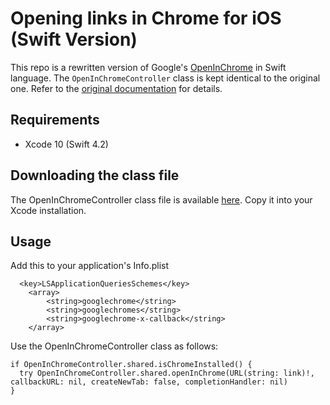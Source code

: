 # Opening links in Chrome for iOS (Swift Version)
This repo is a rewritten version of Google's [OpenInChrome](https://github.com/GoogleChrome/OpenInChrome) in Swift language. The `OpenInChromeController` class is kept identical to the original one. Refer to the [original documentation](https://github.com/GoogleChrome/OpenInChrome/blob/master/README.md) for details.

## Requirements ##
* Xcode 10 (Swift 4.2)

## Downloading the class file ##
The OpenInChromeController class file is available [here](https://github.com/mo3bius/OpenInChrome/blob/master/OpenInChromeDemo/OpenInChromeController.swift). Copy it into your Xcode installation.

## Usage ##

Add this to your application's Info.plist
```
  <key>LSApplicationQueriesSchemes</key>
	<array>
		<string>googlechrome</string>
		<string>googlechromes</string>
		<string>googlechrome-x-callback</string>
	</array>
 ```

Use the OpenInChromeController class as follows:
```
if OpenInChromeController.shared.isChromeInstalled() {
  try OpenInChromeController.shared.openInChrome(URL(string: link)!, callbackURL: nil, createNewTab: false, completionHandler: nil)
}
```